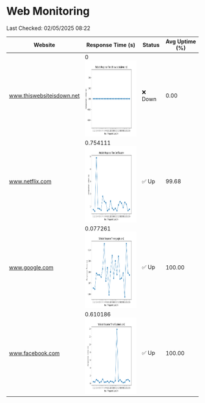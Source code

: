# Web Monitoring

Last Checked: 02/05/2025 08:22

| Website | Response Time (s) | Status | Avg Uptime (%) |
|---------|-------------------|--------|----------------|
| www.thiswebsiteisdown.net | 0 <br> <img src="graph/thiswebsiteisdown.net.png" alt="Graph" width="200" height="200">  | ❌ Down | 0.00 |
| www.netflix.com | 0.754111 <br> <img src="graph/netflix.com.png" alt="Graph" width="200" height="200">  | ✅ Up | 99.68 |
| www.google.com | 0.077261 <br> <img src="graph/google.com.png" alt="Graph" width="200" height="200">  | ✅ Up | 100.00 |
| www.facebook.com | 0.610186 <br> <img src="graph/facebook.com.png" alt="Graph" width="200" height="200">  | ✅ Up | 100.00 |
